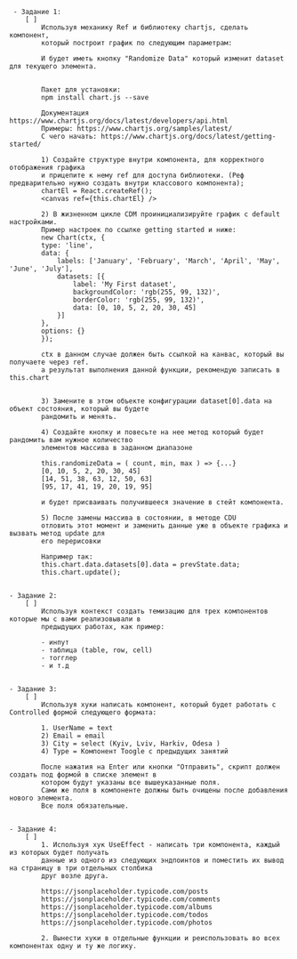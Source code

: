 	 - Задание 1:
        [ ]
            Используя механику Ref и библиотеку chartjs, сделать компонент,
            который построит график по следующим параметрам:

            И будет иметь кнопку "Randomize Data" который изменит dataset для текущего элемента.


            Пакет для установки:
            npm install chart.js --save

            Документация https://www.chartjs.org/docs/latest/developers/api.html
            Примеры: https://www.chartjs.org/samples/latest/
            С чего начать: https://www.chartjs.org/docs/latest/getting-started/

            1) Создайте структуре внутри компонента, для корректного отображения графика
            и прицепите к нему ref для доступа библиотеки. (Реф предварительно нужно создать внутри классового компонента);
            chartEl = React.createRef();
            <canvas ref={this.chartEl} />

            2) В жизненном цикле CDM проинициализируйте график с default настройками.
            Пример настроек по ссылке getting started и ниже:
            new Chart(ctx, {
            type: 'line',
            data: {
                labels: ['January', 'February', 'March', 'April', 'May', 'June', 'July'],
                datasets: [{
                    label: 'My First dataset',
                    backgroundColor: 'rgb(255, 99, 132)',
                    borderColor: 'rgb(255, 99, 132)',
                    data: [0, 10, 5, 2, 20, 30, 45]
                }]
            },
            options: {}
            });

            ctx в данном случае должен быть ссылкой на канвас, который вы получаете через ref.
            а результат выполнения данной функции, рекомендую записать в this.chart


            3) Замените в этом объекте конфигурации dataset[0].data на объект состояния, который вы будете
            рандомить и менять.

            4) Создайте кнопку и повесьте на нее метод который будет рандомить вам нужное количество
            элементов массива в заданном диапазоне

            this.randomizeData = ( count, min, max ) => {...}
            [0, 10, 5, 2, 20, 30, 45]
            [14, 51, 38, 63, 12, 50, 63]
            [95, 17, 41, 19, 20, 19, 95]

            и будет присваивать получившееся значение в стейт компонента.

            5) После замены массива в состоянии, в методе CDU
            отловить этот момент и заменить данные уже в объекте графика и вызвать метод update для
            его перерисовки

            Например так:
            this.chart.data.datasets[0].data = prevState.data;
            this.chart.update();


    - Задание 2:
        [ ]
            Используя контекст создать темизацию для трех компонентов которые мы с вами реализовывали в
            предыдущих работах, как пример:

            - инпут
            - таблица (table, row, cell)
            - тогглер
            - и т.д


    - Задание 3:
        [ ]
            Используя хуки написать компонент, который будет работать с Controlled формой следующего формата:

            1. UserName = text
            2) Email = email
            3) City = select (Kyiv, Lviv, Harkiv, Odesa )
            4) Type = Компонент Toogle с предыдущих занятий

            После нажатия на Enter или кнопки "Отправить", скрипт должен создать под формой в списке элемент в
            котором будут указаны все вышеуказанные поля.
            Сами же поля в компоненте должны быть очищены после добавления нового элемента.
            Все поля обязательные.


    - Задание 4:
        [ ]
            1. Используя хук UseEffect - написать три компонента, каждый из которых будет получать
            данные из одного из следующих эндпоинтов и поместить их вывод на страницу в три отдельных столбика
            друг возле друга.

            https://jsonplaceholder.typicode.com/posts
            https://jsonplaceholder.typicode.com/comments
            https://jsonplaceholder.typicode.com/albums
            https://jsonplaceholder.typicode.com/todos
            https://jsonplaceholder.typicode.com/photos

            2. Вынести хуки в отдельные функции и реиспользовать во всех компонентах одну и ту же логику.

